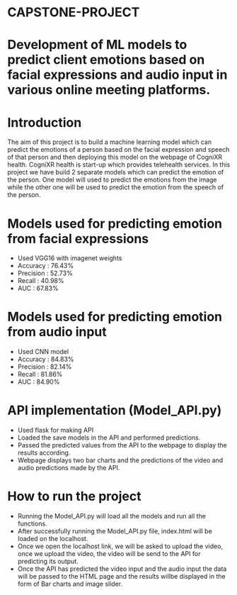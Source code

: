 # CAPSTONE-PROJECT
# Development of ML models to predict client emotions based on facial expressions and audio input in various online meeting platforms.

# Introduction
The aim of this project is to build a machine learning model which can predict the emotions of a person based on the facial expression and speech of that person and then deploying this model on the webpage of CogniXR health. CogniXR health is start-up which provides telehealth services. In this project we have build 2 separate models which can predict the emotion of the person. One model will used to predict the emotions from the image while the other one will be used to predict the emotion from the speech of the person.  

# Models used for predicting emotion from facial expressions
- Used VGG16 with imagenet weights
- Accuracy : 76.43%
- Precision : 52.73%
- Recall : 40.98%
- AUC : 67.83%

# Models used for predicting emotion from audio input
- Used CNN model
- Accuracy : 84.83%
- Precision : 82.14%
- Recall : 81.86%
- AUC : 84.90%

# API implementation (Model_API.py)
- Used flask for making API
- Loaded the save models in the API and performed predictions.
- Passed the predicted values from the API to the webpage to display the results according.
- Webpage displays two bar charts and the predictions of the video and audio predictions made by the API.

# How to run the project
- Running the Model_API.py will load all the models and run all the functions.
- After successfully running the Model_API.py file, index.html will be loaded on the localhost.
- Once we open the localhost link, we will be asked to upload the video, once we upload the video, the video will be send to the API for predicting its output.
- Once the API has predicted the video input and the audio input the data will be passed to the HTML page and the results willbe displayed in the form of Bar charts and image slider.
